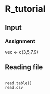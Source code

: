 #  R_tutorial
## Input
### Assignment

vec <- c(3,5,7,9)

## Reading file
<code>
read.table()
read.csv


</code>
